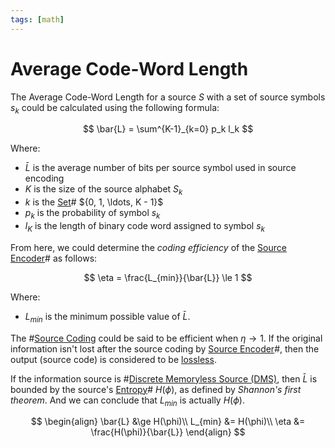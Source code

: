 ```yaml
---
tags: [math]
---
```


# Average Code-Word Length

The Average Code-Word Length for a source $S$ with a set of source symbols $s_k$
could be calculated using the following formula:

$$
\bar{L} = \sum^{K-1}_{k=0} p_k l_k
$$

Where:
- $\bar{L}$ is the average number of bits per source symbol used in source
  encoding
- $K$ is the size of the source alphabet $S_k$
- $k$ is the [Set](202204281446.md)# $\{0, 1, \ldots, K - 1}$
- $p_k$ is the probability of symbol $s_k$
- $l_K$ is the length of binary code word assigned to symbol $s_k$

From here, we could determine the *coding efficiency* of the [Source Encoder](202209291038.md)#
as follows:

$$
\eta = \frac{L_{min}}{\bar{L}} \le 1
$$

Where:
- $L_{min}$ is the minimum possible value of $\bar{L}$.

The #[Source Coding](202209291028.md) could be said to be efficient when $\eta
\rightarrow 1$. If the original information isn't lost after the source coding
by [Source Encoder](202209291038.md)#, then the output (source code) is
considered to be [lossless](202210102238.md).

If the information source is #[Discrete Memoryless Source (DMS)](202209291056.md),
then $\bar{L}$ is bounded by the source's [Entropy](202209291005.md)# $H(\phi)$,
as defined by *Shannon's first theorem*. And we can conclude that $L_{min}$ is
actually $H(\phi)$.

$$
\begin{align}
\bar{L} &\ge H(\phi)\\
L_{min} &= H(\phi)\\
\eta &= \frac{H(\phi)}{\bar{L}}
\end{align}
$$
